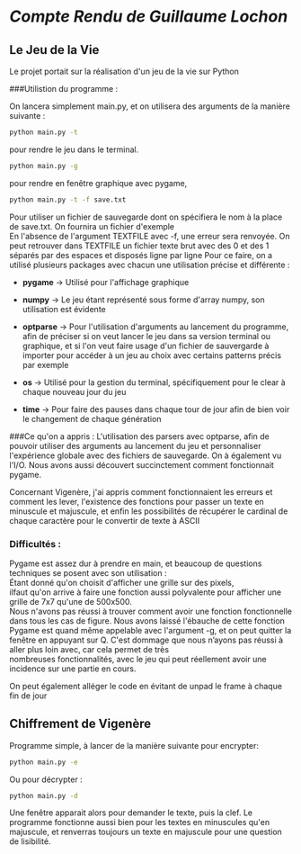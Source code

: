 # _Compte Rendu de Guillaume Lochon_

## Le Jeu de la Vie


Le projet portait sur la réalisation d'un jeu de la vie sur Python

###Utilistion du programme :

On lancera simplement main.py, et on utilisera des arguments de la manière suivante :
```sh 
python main.py -t 
```  
pour rendre le jeu dans le terminal.
```sh 
python main.py -g 
```  
pour rendre en fenêtre graphique avec pygame,
```sh 
python main.py -t -f save.txt 
```  
Pour utiliser un fichier de sauvegarde dont on spécifiera le nom à la place de save.txt. On fournira un fichier d'exemple  
En l'absence de l'argument TEXTFILE avec -f, une erreur sera renvoyée. On peut retrouver dans TEXTFILE un fichier texte brut avec des 0 et des 1 séparés par des espaces et disposés ligne par ligne
Pour ce faire, on a utilisé plusieurs packages avec chacun une utilisation précise et différente :

- __pygame__ -> Utilisé pour l'affichage graphique

- __numpy__ -> Le jeu étant représenté sous forme d'array numpy, son utilisation est évidente

- __optparse__ -> Pour l'utilisation d'arguments au lancement du programme, afin de préciser si on veut lancer le jeu dans sa version terminal ou graphique, et si l'on veut faire usage d'un fichier de sauvergarde à importer pour accéder à un jeu au choix avec certains patterns précis par exemple

- __os__ -> Utilisé pour la gestion du terminal, spécifiquement pour le clear à chaque nouveau jour du jeu

- __time__ -> Pour faire des pauses dans chaque tour de jour afin de bien voir le changement de chaque génération


###Ce qu'on a appris :
L'utilisation des parsers avec optparse, afin de pouvoir utiliser des arguments au lancement du jeu et personnaliser l'expérience globale avec des fichiers de sauvegarde. On à également vu l'I/O. Nous avons aussi découvert succinctement comment fonctionnait pygame.

Concernant Vigenère, j'ai appris comment fonctionnaient les erreurs et comment les lever, l'existence des fonctions pour passer un texte en minuscule et majuscule, et enfin les possibilités de récupérer le cardinal de chaque caractère pour le convertir de texte à ASCII

### Difficultés :
Pygame est assez dur à prendre en main, et beaucoup de questions techniques se posent avec son utilisation :  
Étant donné qu'on choisit d'afficher une grille sur des pixels,  
ilfaut qu'on arrive à faire une fonction aussi polyvalente pour afficher une grille de 7x7 qu'une de 500x500.  
Nous n'avons pas réussi à trouver comment avoir une fonction fonctionnelle dans tous les cas de figure. Nous avons laissé l'ébauche de cette fonction
Pygame est quand même appelable avec l'argument -g, et on peut quitter la fenêtre en appuyant sur Q. C'est dommage que nous n’ayons pas réussi à aller plus loin avec, car cela permet de très  
nombreuses fonctionnalités, avec le jeu qui peut réellement avoir une incidence sur une partie en cours.

On peut également alléger le code en évitant de unpad le frame à chaque fin de jour

## Chiffrement de Vigenère

Programme simple, à lancer de la manière suivante pour encrypter:
```sh 
python main.py -e  
``` 
Ou pour décrypter :
```sh 
python main.py -d 
``` 

Une fenêtre apparait alors pour demander le texte, puis la clef. Le programme fonctionne aussi bien pour les textes en minuscules qu'en majuscule, et renverras toujours un texte en majuscule pour une question de lisibilité. 